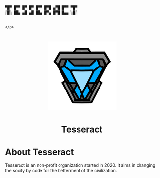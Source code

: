 
	
```  <p align="center">
	
▀█▀ █▀▀ █▀ █▀ █▀▀ █▀█ ▄▀█ █▀▀ ▀█▀
░█░ ██▄ ▄█ ▄█ ██▄ █▀▄ █▀█ █▄▄ ░█░


</p> 
```




# <p align="center">  <img src="https://github.com/tesseract-org/about/blob/main/resources/icon.png" alt="Tesseract"/> 
	
# <p align="center"> Tesseract </p>
</p>

			       
 
# About Tesseract
Tesseract is an non-profit organization started in 2020. It aims in changing the socity by code for the betterment of the civilization.

